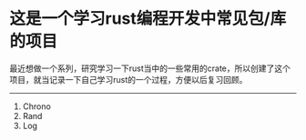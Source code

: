 # 这是一个学习rust编程开发中常见包/库的项目
 最近想做一个系列，研究学习一下rust当中的一些常用的crate，所以创建了这个项目，就当记录一下自己学习rust的一个过程，方便以后复习回顾。
 ***
 1. Chrono
 2. Rand
 3. Log 
